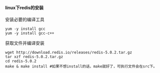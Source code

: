 #### linux下redis的安装

安装必要的编译工具

```
yum -y install gcc  
yum -y install gcc-c++  
```

获取文件并编译安装

```
wget http://download.redis.io/releases/redis-5.0.2.tar.gz
tar xzf redis-5.0.2.tar.gz
cd redis-5.0.2
make & make install #如果不想install的话，make就好了，可执行文件会在src下。
```

